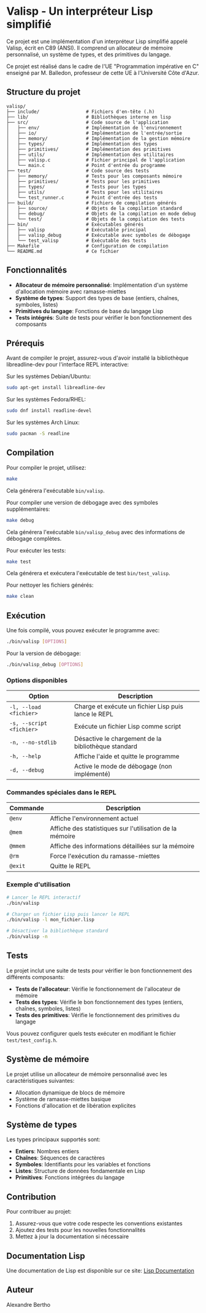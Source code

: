 # Valisp - Un interpréteur Lisp simplifié

Ce projet est une implémentation d'un interpréteur Lisp simplifié appelé Valisp, écrit en C89 (ANSI). Il comprend un allocateur de mémoire personnalisé, un système de types, et des primitives du langage.

Ce projet est réalisé dans le cadre de l'UE "Programmation impérative en C" enseigné par M. Balledon, professeur de cette UE à l'Université Côte d'Azur.

## Structure du projet

```
valisp/
├── include/                 # Fichiers d'en-tête (.h)
├── lib/                     # Bibliothèques interne en lisp
├── src/                     # Code source de l'application
│   ├── env/                 # Implémentation de l'environnement
│   ├── io/                  # Implémentation de l'entrée/sortie
│   ├── memory/              # Implémentation de la gestion mémoire
│   ├── types/               # Implémentation des types
│   ├── primitives/          # Implémentation des primitives
│   ├── utils/               # Implémentation des utilitaires
│   ├── valisp.c             # Fichier principal de l'application
│   └── main.c               # Point d'entrée du programme
├── test/                    # Code source des tests
│   ├── memory/              # Tests pour les composants mémoire
│   ├── primitives/          # Tests pour les primitives
│   ├── types/               # Tests pour les types
│   ├── utils/               # Tests pour les utilitaires
│   └── test_runner.c        # Point d'entrée des tests
├── build/                   # Fichiers de compilation générés
│   ├── source/              # Objets de la compilation standard
│   ├── debug/               # Objets de la compilation en mode debug
│   └── test/                # Objets de la compilation des tests
├── bin/                     # Exécutables générés
│   ├── valisp               # Exécutable principal
│   ├── valisp_debug         # Exécutable avec symboles de débogage
│   └── test_valisp          # Exécutable des tests
├── Makefile                 # Configuration de compilation
└── README.md                # Ce fichier
```

## Fonctionnalités

- **Allocateur de mémoire personnalisé**: Implémentation d'un système d'allocation mémoire avec ramasse-miettes
- **Système de types**: Support des types de base (entiers, chaînes, symboles, listes)
- **Primitives du langage**: Fonctions de base du langage Lisp
- **Tests intégrés**: Suite de tests pour vérifier le bon fonctionnement des composants

## Prérequis

Avant de compiler le projet, assurez-vous d'avoir installé la bibliothèque libreadline-dev pour l'interface REPL interactive:

Sur les systèmes Debian/Ubuntu:

```bash
sudo apt-get install libreadline-dev
```

Sur les systèmes Fedora/RHEL:

```bash
sudo dnf install readline-devel
```

Sur les systèmes Arch Linux:

```bash
sudo pacman -S readline
```

## Compilation

Pour compiler le projet, utilisez:

```bash
make
```

Cela générera l'exécutable `bin/valisp`.

Pour compiler une version de débogage avec des symboles supplémentaires:

```bash
make debug
```

Cela générera l'exécutable `bin/valisp_debug` avec des informations de débogage complètes.

Pour exécuter les tests:

```bash
make test
```

Cela générera et exécutera l'exécutable de test `bin/test_valisp`.

Pour nettoyer les fichiers générés:

```bash
make clean
```

## Exécution

Une fois compilé, vous pouvez exécuter le programme avec:

```bash
./bin/valisp [OPTIONS]
```

Pour la version de débogage:

```bash
./bin/valisp_debug [OPTIONS]
```

### Options disponibles

| Option | Description |
|--------|-------------|
| `-l, --load <fichier>` | Charge et exécute un fichier Lisp puis lance le REPL |
| `-s, --script <fichier>` | Exécute un fichier Lisp comme script |
| `-n, --no-stdlib` | Désactive le chargement de la bibliothèque standard |
| `-h, --help` | Affiche l'aide et quitte le programme |
| `-d, --debug` | Active le mode de débogage (non implémenté) |

### Commandes spéciales dans le REPL

| Commande | Description |
|----------|-------------|
| `@env` | Affiche l'environnement actuel |
| `@mem` | Affiche des statistiques sur l'utilisation de la mémoire |
| `@mmem` | Affiche des informations détaillées sur la mémoire |
| `@rm` | Force l'exécution du ramasse-miettes |
| `@exit` | Quitte le REPL |

### Exemple d'utilisation

```bash
# Lancer le REPL interactif
./bin/valisp

# Charger un fichier Lisp puis lancer le REPL
./bin/valisp -l mon_fichier.lisp

# Désactiver la bibliothèque standard
./bin/valisp -n
```

## Tests

Le projet inclut une suite de tests pour vérifier le bon fonctionnement des différents composants:

- **Tests de l'allocateur**: Vérifie le fonctionnement de l'allocateur de mémoire
- **Tests des types**: Vérifie le bon fonctionnement des types (entiers, chaînes, symboles, listes)
- **Tests des primitives**: Vérifie le fonctionnement des primitives du langage

Vous pouvez configurer quels tests exécuter en modifiant le fichier `test/test_config.h`.

## Système de mémoire

Le projet utilise un allocateur de mémoire personnalisé avec les caractéristiques suivantes:
- Allocation dynamique de blocs de mémoire
- Système de ramasse-miettes basique
- Fonctions d'allocation et de libération explicites

## Système de types

Les types principaux supportés sont:
- **Entiers**: Nombres entiers
- **Chaînes**: Séquences de caractères
- **Symboles**: Identifiants pour les variables et fonctions
- **Listes**: Structure de données fondamentale en Lisp
- **Primitives**: Fonctions intégrées du langage

## Contribution

Pour contribuer au projet:
1. Assurez-vous que votre code respecte les conventions existantes
2. Ajoutez des tests pour les nouvelles fonctionnalités
3. Mettez à jour la documentation si nécessaire

## Documentation Lisp
Une documentation de Lisp est disponible sur ce site: [Lisp Documentation](https://lisp-docs.github.io/cl-language-reference/)

## Auteur

Alexandre Bertho